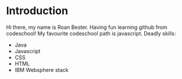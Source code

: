 # Introduction
Hi there, my name is Roan Bester. Having fun learning github from codeschool!
My favourite codeschool path is javascript.
Deadly skills:
* Java
* Javascript
* CSS
* HTML
* IBM Websphere stack
